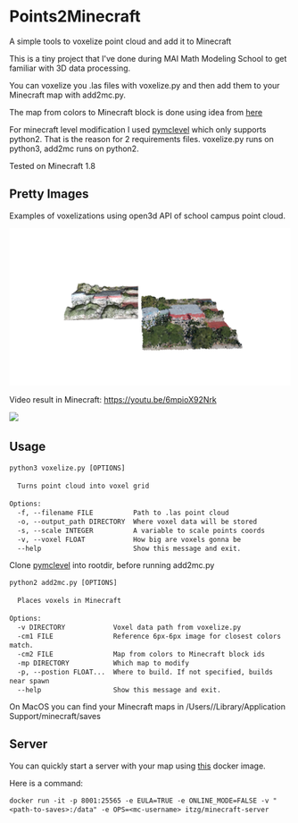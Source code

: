 # Points2Minecraft
A simple tools to voxelize point cloud and add it to Minecraft

This is a tiny project that I've done during MAI Math Modeling School to get familiar with 3D data processing.

You can voxelize you .las files with voxelize.py and then add them to your Minecraft map with add2mc.py.

The map from colors to Minecraft block is done using idea from [here](https://projects.raspberrypi.org/en/projects/minecraft-selfies/5)

For minecraft level modification I used [pymclevel](https://github.com/mcedit/pymclevel) which only supports python2. That is the reason for 2 requirements files.
voxelize.py runs on python3, add2mc runs on python2.

Tested on Minecraft 1.8

## Pretty Images
Examples of voxelizations using open3d API of school campus point cloud.

![](resources/images/screenshot.png)

Video result in Minecraft: https://youtu.be/6mpioX92Nrk

[![](https://img.youtube.com/vi/6mpioX92Nrk/0.jpg)](https://www.youtube.com/watch?v=6mpioX92Nrk)


## Usage
```
python3 voxelize.py [OPTIONS]

  Turns point cloud into voxel grid

Options:
  -f, --filename FILE          Path to .las point cloud
  -o, --output_path DIRECTORY  Where voxel data will be stored
  -s, --scale INTEGER          A variable to scale points coords
  -v, --voxel FLOAT            How big are voxels gonna be
  --help                       Show this message and exit.
```
Clone [pymclevel](https://github.com/mcedit/pymclevel) into rootdir, before running add2mc.py 
```
python2 add2mc.py [OPTIONS]

  Places voxels in Minecraft

Options:
  -v DIRECTORY            Voxel data path from voxelize.py
  -cm1 FILE               Reference 6px-6px image for closest colors match.
  -cm2 FILE               Map from colors to Minecraft block ids
  -mp DIRECTORY           Which map to modify
  -p, --postion FLOAT...  Where to build. If not specified, builds near spawn
  --help                  Show this message and exit.

```


On MacOS you can find your Minecraft maps in /Users/<username>/Library/Application Support/minecraft/saves

## Server
You can quickly start a server with your map using [this](https://github.com/itzg/docker-minecraft-server) docker image.

Here is a command:

```
docker run -it -p 8001:25565 -e EULA=TRUE -e ONLINE_MODE=FALSE -v "<path-to-saves>:/data" -e OPS=<mc-username> itzg/minecraft-server
```
